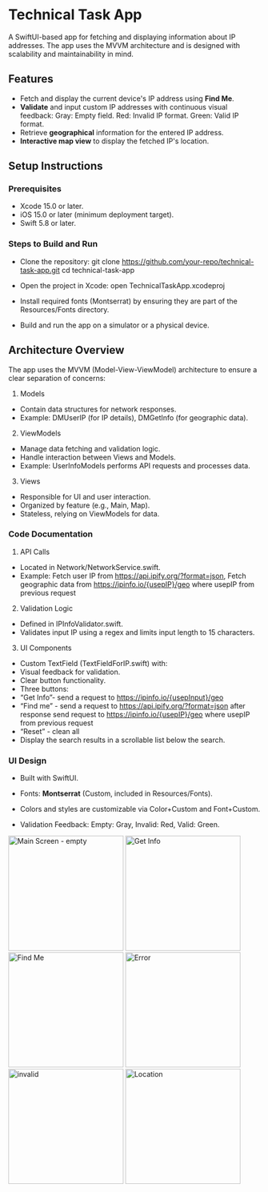# Technical Task App
A SwiftUI-based app for fetching and displaying information about IP addresses. The app uses the MVVM architecture and is designed with scalability and maintainability in mind.

## Features

- Fetch and display the current device's IP address using **Find Me**.
- **Validate** and input custom IP addresses with continuous visual feedback:
  Gray: Empty field.
  Red: Invalid IP format.
  Green: Valid IP format.
- Retrieve **geographical** information for the entered IP address.
- **Interactive map view** to display the fetched IP's location.

## Setup Instructions
### Prerequisites
- Xcode 15.0 or later.
- iOS 15.0 or later (minimum deployment target).
- Swift 5.8 or later.

### Steps to Build and Run
- Clone the repository:
git clone https://github.com/your-repo/technical-task-app.git
cd technical-task-app

- Open the project in Xcode:
open TechnicalTaskApp.xcodeproj

- Install required fonts (Montserrat) by ensuring they are part of the Resources/Fonts directory.
- Build and run the app on a simulator or a physical device.

## Architecture Overview
The app uses the MVVM (Model-View-ViewModel) architecture to ensure a clear separation of concerns:

1. Models
- Contain data structures for network responses.
- Example: DMUserIP (for IP details), DMGetInfo (for geographic data).
2. ViewModels
- Manage data fetching and validation logic.
- Handle interaction between Views and Models.
- Example: UserInfoModels performs API requests and processes data.
3. Views
- Responsible for UI and user interaction.
- Organized by feature (e.g., Main, Map).
- Stateless, relying on ViewModels for data.

### Code Documentation
1. API Calls
- Located in Network/NetworkService.swift.
- Example: Fetch user IP from https://api.ipify.org/?format=json, Fetch geographic data from https://ipinfo.io/{usepIP}/geo where usepIP from previous request
2. Validation Logic
- Defined in IPInfoValidator.swift.
- Validates input IP using a regex and limits input length to 15 characters.
3. UI Components
- Custom TextField (TextFieldForIP.swift) with:
- Visual feedback for validation.
- Clear button functionality.
- Three buttons:
- “Get Info”- send a request to https://ipinfo.io/{usepInput}/geo
- “Find me” - send a request to https://api.ipify.org/?format=json after response send request to https://ipinfo.io/{usepIP}/geo where usepIP from previous request
- “Reset” - clean all 
- Display the search results in a scrollable list below the search.
### UI Design
- Built with SwiftUI.

- Fonts: **Montserrat** (Custom, included in Resources/Fonts).
- Colors and styles are customizable via Color+Custom and Font+Custom.
- Validation Feedback: Empty: Gray, Invalid: Red, Valid: Green.
<img src="https://github.com/user-attachments/assets/4460aeb9-7cec-402a-a9f2-ad9489a579e7" width="230" title="Main Screen - empty">
<img src="https://github.com/user-attachments/assets/89156452-599b-4622-9baf-0c7d9dbacd21" width="230" title="Get Info">
<img src="https://github.com/user-attachments/assets/29034fa1-f228-4d5f-85fc-2d6bdbc7100e" width="230" title="Find Me">
<img src="https://github.com/user-attachments/assets/970db8d5-a7fa-4a13-8e00-a98dc10d0663" width="230" title="Error">
<img src="https://github.com/user-attachments/assets/d237133b-12c0-4587-8b58-6a03f1b91d3a" width="230" title="invalid">
<img src="https://github.com/user-attachments/assets/c711adca-0ccb-4417-aaad-7502ef2f06f8" width="230" title="Location">




